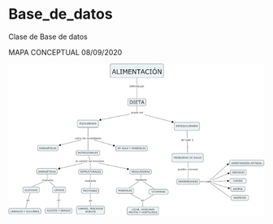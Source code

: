 # Base_de_datos
Clase de Base de datos

MAPA CONCEPTUAL 08/09/2020

![alt text](https://github.com/abarretopo/Base_de_datos/blob/Mapa_Conceptual/MAPA%20CONCEPTUAL%20ALIMENTACION.jpg)

